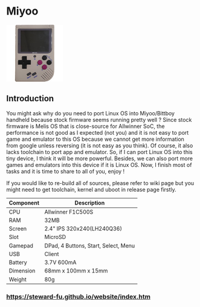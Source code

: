 # Miyoo
![Alt text](imgs/main.jpg)
  
## Introduction
You might ask why do you need to port Linux OS into Miyoo/Bittboy handheld because stock firmware seems running pretty well ? Since stock firmware is Melis OS that is close-source for Allwinner SoC, the performance is not good as I expected (not you) and it is not easy to port game and emulator to this OS because we cannot get more information from google unless reversing (it is not easy as you think). Of course, it also lacks toolchain to port app and emulator. So, if I can port Linux OS into this tiny device, I think it will be more powerful. Besides, we can also port more games and emulators into this device if it is Linux OS. Now, I finish most of tasks and it is time to share to all of you, enjoy !  
  
If you would like to re-build all of sources, please refer to wiki page but you might need to get toolchain, kernel and uboot in release page firstly.
   
|Component|Description                         |
|---------|------------------------------------|
|CPU      |Allwinner F1C500S                   |
|RAM      |32MB                                |
|Screen   |2.4" IPS 320x240(LH240Q36)          |
|Slot     |MicroSD                             |
|Gamepad  |DPad, 4 Buttons, Start, Select, Menu|
|USB      |Client                              |
|Battery  |3.7V 600mA                          |
|Dimension|68mm x 100mm x 15mm                 |
|Weight   |80g                                 |

### https://steward-fu.github.io/website/index.htm
